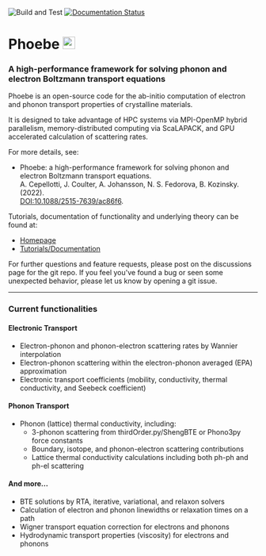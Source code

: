 ![Build and Test](https://github.com/phoebe-team/phoebe/workflows/Build%20and%20Test/badge.svg)
[![Documentation Status](https://readthedocs.org/projects/phoebe/badge/?version=develop)](https://phoebe.readthedocs.io/en/develop/?badge=develop)

# Phoebe <img src="doc/sphinx/source/_static/icon.png" width="25"/>

### A high-performance framework for solving phonon and electron Boltzmann transport equations

Phoebe is an open-source code for the ab-initio computation of electron and phonon transport properties of crystalline materials.

It is designed to take advantage of HPC systems via MPI-OpenMP hybrid parallelism, memory-distributed computing via ScaLAPACK, and GPU accelerated calculation of scattering rates.

For more details, see:

* Phoebe: a high-performance framework for solving phonon and electron Boltzmann transport equations.  
  A. Cepellotti, J. Coulter, A. Johansson, N. S. Fedorova, B. Kozinsky. (2022).   
  [DOI:10.1088/2515-7639/ac86f6](https://doi.org/10.1088/2515-7639/ac86f6).

Tutorials, documentation of functionality and underlying theory can be found at:
  * [Homepage](https://phoebe-team.github.io/phoebe/)
  * [Tutorials/Documentation](https://phoebe.readthedocs.io/en/develop/introduction.html)

For further questions and feature requests, please post on the discussions page for the git repo.
If you feel you've found a bug or seen some unexpected behavior, please let us know by opening a git issue. 

-------------------------
### Current functionalities
#### Electronic Transport

   * Electron-phonon and phonon-electron scattering rates by Wannier interpolation
   * Electron-phonon scattering within the electron-phonon averaged (EPA) approximation
   * Electronic transport coefficients (mobility, conductivity, thermal conductivity, and Seebeck coefficient)

#### Phonon Transport

   * Phonon (lattice) thermal conductivity, including: 
     * 3-phonon scattering from thirdOrder.py/ShengBTE or Phono3py force constants
     * Boundary, isotope, and phonon-electron scattering contributions
     * Lattice thermal conductivity calculations including both ph-ph and ph-el scattering 

#### And more...

   * BTE solutions by RTA, iterative, variational, and relaxon solvers
   * Calculation of electron and phonon linewidths or relaxation times on a path
   * Wigner transport equation correction for electrons and phonons 
   * Hydrodynamic transport properties (viscosity) for electrons and phonons
